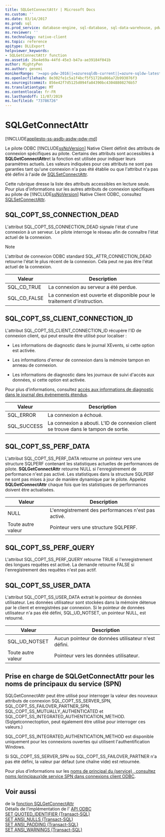 ```yaml
---
title: SQLGetConnectAttr | Microsoft Docs
ms.custom: ''
ms.date: 03/14/2017
ms.prod: sql
ms.prod_service: database-engine, sql-database, sql-data-warehouse, pdw
ms.reviewer: ''
ms.technology: native-client
ms.topic: reference
apitype: DLLExport
helpviewer_keywords:
- SQLGetConnectAttr function
ms.assetid: 26e4e69a-44fd-45e3-b47a-ae39184f041b
author: MightyPen
ms.author: genemi
monikerRange: '>=aps-pdw-2016||=azuresqldb-current||=azure-sqldw-latest||>=sql-server-2016||=sqlallproducts-allversions||>=sql-server-linux-2017||=azuresqldb-mi-current'
ms.openlocfilehash: 8e302fe1c5a1f4bcf5f51728a866a72b993076f3
ms.sourcegitcommit: 856e42f7d5125d094fa84390bc43048808276b57
ms.translationtype: MT
ms.contentlocale: fr-FR
ms.lasthandoff: 11/07/2019
ms.locfileid: "73786726"
---
```

# <a name="sqlgetconnectattr"></a>SQLGetConnectAttr
[!INCLUDE[appliesto-ss-asdb-asdw-pdw-md](../../includes/appliesto-ss-asdb-asdw-pdw-md.md)]

  Le pilote ODBC [!INCLUDE[ssNoVersion](../../includes/ssnoversion-md.md)] Native Client définit des attributs de connexion spécifiques au pilote. Certains des attributs sont accessibles à **SQLGetConnectAttr**et la fonction est utilisée pour indiquer leurs paramètres actuels. Les valeurs indiquées pour ces attributs ne sont pas garanties tant qu'une connexion n'a pas été établie ou que l'attribut n'a pas été défini à l'aide de [SQLSetConnectAttr](../../relational-databases/native-client-odbc-api/sqlsetconnectattr.md).  
  
 Cette rubrique dresse la liste des attributs accessibles en lecture seule. Pour plus d'informations sur les autres attributs de connexion spécifiques au pilote de [!INCLUDE[ssNoVersion](../../includes/ssnoversion-md.md)] Native Client ODBC, consultez [SQLSetConnectAttr](../../relational-databases/native-client-odbc-api/sqlsetconnectattr.md).  
  
## <a name="sql_copt_ss_connection_dead"></a>SQL_COPT_SS_CONNECTION_DEAD  
 L'attribut SQL_COPT_SS_CONNECTION_DEAD signale l'état d'une connexion à un serveur. Le pilote interroge le réseau afin de connaître l'état actuel de la connexion.  
  
> [!NOTE]  
>  L'attribut de connexion ODBC standard SQL_ATTR_CONNECTION_DEAD retourne l'état le plus récent de la connexion. Cela peut ne pas être l'état actuel de la connexion.  
  
|Valeur|Description|  
|-----------|-----------------|  
|SQL_CD_TRUE|La connexion au serveur a été perdue.|  
|SQL_CD_FALSE|La connexion est ouverte et disponible pour le traitement d'instruction.|  
  
## <a name="sql_copt_ss_client_connection_id"></a>SQL_COPT_SS_CLIENT_CONNECTION_ID  
 L'attribut SQL_COPT_SS_CLIENT_CONNECTION_ID récupère l'ID de connexion client, qui peut ensuite être utilisé pour localiser :  
  
-   Les informations de diagnostic dans le journal XEvents, si cette option est activée.  
  
-   Les informations d'erreur de connexion dans la mémoire tampon en anneau de connexion.  
  
-   Les informations de diagnostic dans les journaux de suivi d'accès aux données, si cette option est activée.  
  
 Pour plus d’informations, consultez [accès aux informations de diagnostic dans le journal des événements étendus](../../relational-databases/native-client/features/accessing-diagnostic-information-in-the-extended-events-log.md).  
  
|Valeur|Description|  
|-----------|-----------------|  
|SQL_ERROR|La connexion a échoué.|  
|SQL_SUCCESS|La connexion a abouti. L'ID de connexion client se trouve dans le tampon de sortie.|  
  
## <a name="sql_copt_ss_perf_data"></a>SQL_COPT_SS_PERF_DATA  
 L'attribut SQL_COPT_SS_PERF_DATA retourne un pointeur vers une structure SQLPERF contenant les statistiques actuelles de performances de pilote. **SQLGetConnectAttr** retourne NULL si l'enregistrement de performance n'est pas activé. Les statistiques dans la structure SQLPERF ne sont pas mises à jour de manière dynamique par le pilote. Appelez **SQLGetConnectAttr** chaque fois que les statistiques de performances doivent être actualisées.  
  
|Valeur|Description|  
|-----------|-----------------|  
|NULL|L'enregistrement des performances n'est pas activé.|  
|Toute autre valeur|Pointeur vers une structure SQLPERF.|  
  
## <a name="sql_copt_ss_perf_query"></a>SQL_COPT_SS_PERF_QUERY  
 L'attribut SQL_COPT_SS_PERF_QUERY retourne TRUE si l'enregistrement des longues requêtes est activé. La demande retourne FALSE si l'enregistrement des requêtes n'est pas actif.  
  
## <a name="sql_copt_ss_user_data"></a>SQL_COPT_SS_USER_DATA  
 L'attribut SQL_COPT_SS_USER_DATA extrait le pointeur de données utilisateur. Les données utilisateur sont stockées dans la mémoire détenue par le client et enregistrées par connexion. Si le pointeur de données utilisateur n'a pas été défini, SQL_UD_NOTSET, un pointeur NULL, est retourné.  
  
|Valeur|Description|  
|-----------|-----------------|  
|SQL_UD_NOTSET|Aucun pointeur de données utilisateur n'est défini.|  
|Toute autre valeur|Pointeur vers les données utilisateur.|  
  
## <a name="sqlgetconnectattr-support-for-service-principal-names-spns"></a>Prise en charge de SQLGetConnectAttr pour les noms de principaux du service (SPN)  
 SQLGetConnectAttr peut être utilisé pour interroger la valeur des nouveaux attributs de connexion SQL_COPT_SS_SERVER_SPN, SQL_COPT_SS_FAILOVER_PARTNER_SPN, SQL_COPT_SS_MUTUALLY_AUTHENTICATED et SQL_COPT_SS_INTEGRATED_AUTHENTICATION_METHOD. (Sqlgetconnectoption, peut également être utilisé pour interroger ces valeurs.)  
  
 SQL_COPT_SS_INTEGRATED_AUTHENTICATION_METHOD est disponible uniquement pour les connexions ouvertes qui utilisent l'authentification Windows.  
  
 Si SQL_COPT_SS_SERVER_SPN ou SQL_COPT_SS_FAILOVER_PARTNER n'a pas été défini, la valeur par défaut (une chaîne vide) est retournée.  
  
 Pour plus d’informations sur les [noms de principal du &#40;service&#41; , consultez noms &#40;principaux&#41;de service SPN dans connexions client ODBC](../../relational-databases/native-client/odbc/service-principal-names-spns-in-client-connections-odbc.md).  
  
## <a name="see-also"></a>Voir aussi  
   de la [fonction SQLGetConnectAttr](https://go.microsoft.com/fwlink/?LinkId=59347)  
 Détails de l’implémentation de l' [API ODBC](../../relational-databases/native-client-odbc-api/odbc-api-implementation-details.md)   
 [SET QUOTED_IDENTIFIER &#40;Transact-SQL&#41;](../../t-sql/statements/set-quoted-identifier-transact-sql.md)   
 [SET ANSI_NULLS &#40;Transact-SQL&#41;](../../t-sql/statements/set-ansi-nulls-transact-sql.md)   
 [SET ANSI_PADDING &#40;Transact-SQL&#41;](../../t-sql/statements/set-ansi-padding-transact-sql.md)   
 [SET ANSI_WARNINGS &#40;Transact-SQL&#41;](../../t-sql/statements/set-ansi-warnings-transact-sql.md)  
  
  
